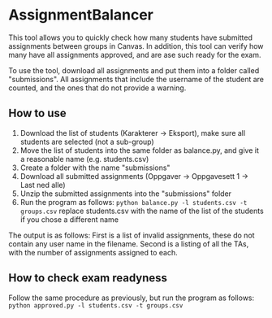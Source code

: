 # AssignmentBalancer

This tool allows you to quickly check how many students have submitted assignments between groups in Canvas. In addition, this tool can verify how many have all assignments approved, and are ase such ready for the exam.

To use the tool, download all assignments and put them into a folder called "submissions".
All assignments that include the username of the student are counted, and the ones that do not provide a warning.

## How to use

1. Download the list of students (Karakterer -> Eksport), make sure all students are selected (not a sub-group)
2. Move the list of students into the same folder as balance.py, and give it a reasonable name (e.g. students.csv)
3. Create a folder with the name "submissions"
4. Download all submitted assignments (Oppgaver -> Oppgavesett 1 -> Last ned alle)
5. Unzip the submitted assignments into the "submissions" folder
6. Run the program as follows: `python balance.py -l students.csv -t groups.csv` replace students.csv with the name of the list of the students if you chose a different name

The output is as follows:
First is a list of invalid assignments, these do not contain any user name in the filename.
Second is a listing of all the TAs, with the number of assignments assigned to each.

## How to check exam readyness

Follow the same procedure as previously, but run the program as follows: `python approved.py -l students.csv -t groups.csv`
